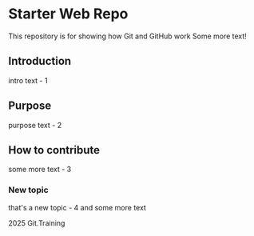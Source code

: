 # Starter Web Repo

This repository is for showing how Git and GitHub work
Some more text!

## Introduction

intro text - 1

## Purpose

purpose text - 2

## How to contribute

some more text - 3

### New topic

that's a new topic - 4
and some more text

2025 Git.Training